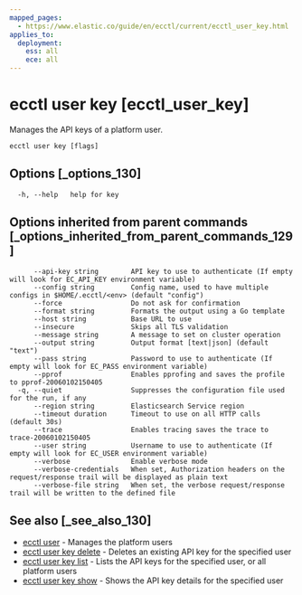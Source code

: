 ```yaml
---
mapped_pages:
  - https://www.elastic.co/guide/en/ecctl/current/ecctl_user_key.html
applies_to:
  deployment:
    ess: all
    ece: all
---
```


# ecctl user key [ecctl_user_key]

Manages the API keys of a platform user.

```
ecctl user key [flags]
```


## Options [_options_130]

```
  -h, --help   help for key
```


## Options inherited from parent commands [_options_inherited_from_parent_commands_129]

```
      --api-key string        API key to use to authenticate (If empty will look for EC_API_KEY environment variable)
      --config string         Config name, used to have multiple configs in $HOME/.ecctl/<env> (default "config")
      --force                 Do not ask for confirmation
      --format string         Formats the output using a Go template
      --host string           Base URL to use
      --insecure              Skips all TLS validation
      --message string        A message to set on cluster operation
      --output string         Output format [text|json] (default "text")
      --pass string           Password to use to authenticate (If empty will look for EC_PASS environment variable)
      --pprof                 Enables pprofing and saves the profile to pprof-20060102150405
  -q, --quiet                 Suppresses the configuration file used for the run, if any
      --region string         Elasticsearch Service region
      --timeout duration      Timeout to use on all HTTP calls (default 30s)
      --trace                 Enables tracing saves the trace to trace-20060102150405
      --user string           Username to use to authenticate (If empty will look for EC_USER environment variable)
      --verbose               Enable verbose mode
      --verbose-credentials   When set, Authorization headers on the request/response trail will be displayed as plain text
      --verbose-file string   When set, the verbose request/response trail will be written to the defined file
```


## See also [_see_also_130]

* [ecctl user](/reference/ecctl_user.md) - Manages the platform users
* [ecctl user key delete](/reference/ecctl_user_key_delete.md) - Deletes an existing API key for the specified user
* [ecctl user key list](/reference/ecctl_user_key_list.md) - Lists the API keys for the specified user, or all platform users
* [ecctl user key show](/reference/ecctl_user_key_show.md) - Shows the API key details for the specified user

